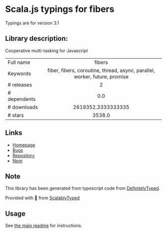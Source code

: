 
# Scala.js typings for fibers

Typings are for version 3.1

## Library description:
Cooperative multi-tasking for Javascript

|                    |                 |
| ------------------ | :-------------: |
| Full name          | fibers |
| Keywords           | fiber, fibers, coroutine, thread, async, parallel, worker, future, promise |
| # releases         | 2 |
| # dependents       | 0.0 |
| # downloads        | 2619352.3333333335 |
| # stars            | 3538.0 |

## Links
- [Homepage](https://github.com/laverdet/node-fibers)
- [Bugs](https://github.com/laverdet/node-fibers/issues)
- [Repository](https://github.com/laverdet/node-fibers)
- [Npm](https://www.npmjs.com/package/fibers)
    


## Note
This library has been generated from typescript code from [DefinitelyTyped](https://definitelytyped.org).

Provided with :purple_heart: from [ScalablyTyped](https://github.com/oyvindberg/ScalablyTyped)

## Usage
See [the main readme](../../readme.md) for instructions.


